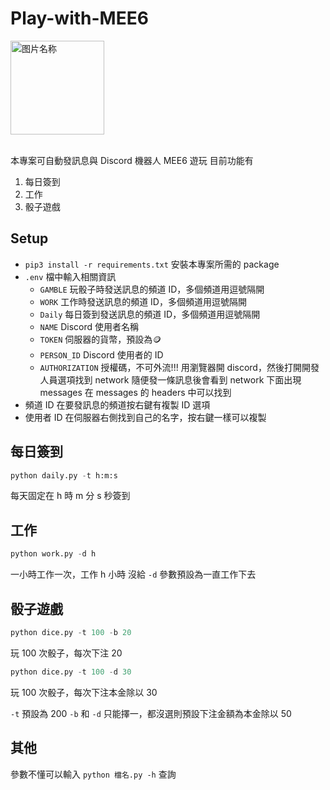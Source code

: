 # Play-with-MEE6

<img src="https://static.wikia.nocookie.net/discord/images/e/e6/Mee6.png/revision/latest?cb=20201028153812" width = "150" height = "150" alt="图片名称" align=center />
<br></br>

本專案可自動發訊息與 Discord 機器人 MEE6 遊玩
目前功能有
1. 每日簽到
2. 工作
3. 骰子遊戲

## Setup
* `pip3 install -r requirements.txt` 安裝本專案所需的 package
* `.env` 檔中輸入相關資訊
  * `GAMBLE` 玩骰子時發送訊息的頻道 ID，多個頻道用逗號隔開
  * `WORK` 工作時發送訊息的頻道 ID，多個頻道用逗號隔開
  * `Daily` 每日簽到發送訊息的頻道 ID，多個頻道用逗號隔開
  * `NAME` Discord 使用者名稱
  * `TOKEN` 伺服器的貨幣，預設為:coin:
  * `PERSON_ID` Discord 使用者的 ID
  * `AUTHORIZATION` 授權碼，不可外流!!!
    用瀏覽器開 discord，然後打開開發人員選項找到 network
    隨便發一條訊息後會看到 network 下面出現 messages
    在 messages 的 headers 中可以找到
* 頻道 ID 在要發訊息的頻道按右鍵有複製 ID 選項
* 使用者 ID 在伺服器右側找到自己的名字，按右鍵一樣可以複製
## 每日簽到
```python
python daily.py -t h:m:s
```
每天固定在 h 時 m 分 s 秒簽到
## 工作
```python
python work.py -d h
```
一小時工作一次，工作 h 小時
沒給 `-d` 參數預設為一直工作下去
## 骰子遊戲
```python
python dice.py -t 100 -b 20
```
玩 100 次骰子，每次下注 20
```python
python dice.py -t 100 -d 30
```
玩 100 次骰子，每次下注本金除以 30

`-t` 預設為 200
`-b` 和 `-d` 只能擇一，都沒選則預設下注金額為本金除以 50
## 其他
參數不懂可以輸入 `python 檔名.py -h` 查詢
